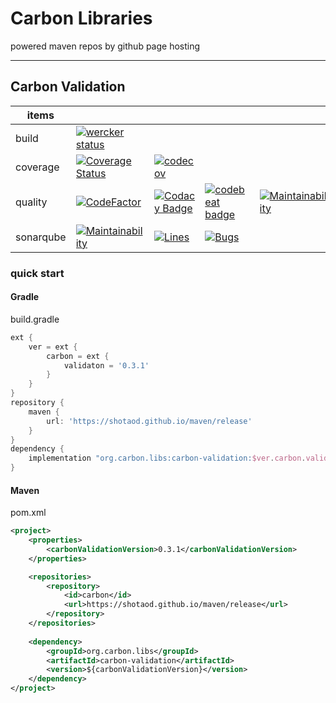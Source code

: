 # Carbon Libraries 
powered maven repos by github page hosting

----

## Carbon Validation

|  items    |   |   |   |   |
|-----------|---|---|---|---|
| build     |[![wercker status](https://app.wercker.com/status/ee54ade2bfebafa23d061afcccfa03de/s/master "wercker status")](https://app.wercker.com/project/byKey/ee54ade2bfebafa23d061afcccfa03de)||||
| coverage  |[![Coverage Status](https://coveralls.io/repos/github/ShotaOd/maven/badge.svg)](https://coveralls.io/github/ShotaOd/maven)|[![codecov](https://codecov.io/gh/ShotaOd/maven/branch/master/graph/badge.svg)](https://codecov.io/gh/ShotaOd/maven)||||
| quality   |[![CodeFactor](https://www.codefactor.io/repository/github/shotaod/maven/badge)](https://www.codefactor.io/repository/github/shotaod/maven)|[![Codacy Badge](https://api.codacy.com/project/badge/Grade/96c99761f89f4d9688bbfadabe565620)](https://www.codacy.com/app/shota.oda-github/maven?utm_source=github.com&amp;utm_medium=referral&amp;utm_content=ShotaOd/maven&amp;utm_campaign=Badge_Grade)|[![codebeat badge](https://codebeat.co/badges/a15d35d7-017b-4089-aa4a-32f125067f61)](https://codebeat.co/projects/github-com-shotaod-maven-master)|[![Maintainability](https://api.codeclimate.com/v1/badges/eaab7b6dab58aeac15f5/maintainability)](https://codeclimate.com/github/ShotaOd/maven/maintainability)|
| sonarqube |[![Maintainability](https://sonarcloud.io/api/project_badges/measure?project=ShotaOd_maven&metric=sqale_rating)](https://sonarcloud.io/component_measures?id=ShotaOd_maven&metric=Maintainability)|[![Lines](https://sonarcloud.io/api/project_badges/measure?project=ShotaOd_maven&metric=ncloc)](https://sonarcloud.io/component_measures?id=ShotaOd_maven&metric=ncloc)|[![Bugs](https://sonarcloud.io/api/project_badges/measure?project=ShotaOd_maven&metric=bugs)](https://sonarcloud.io/project/issues?id=ShotaOd_maven&resolved=false&types=BUG)||

### quick start

#### Gradle
build.gradle
```groovy
ext {
    ver = ext {
        carbon = ext {
            validaton = '0.3.1'
        }
    }
}
repository {
    maven {
        url: 'https://shotaod.github.io/maven/release'
    }
}
dependency {
    implementation "org.carbon.libs:carbon-validation:$ver.carbon.validation" 
}
```

#### Maven
pom.xml
```xml
<project>
    <properties>
        <carbonValidationVersion>0.3.1</carbonValidationVersion>
    </properties>

    <repositories>
        <repository>
            <id>carbon</id>
            <url>https://shotaod.github.io/maven/release</url>
        </repository>
    </repositories>
    
    <dependency>
        <groupId>org.carbon.libs</groupId>
        <artifactId>carbon-validation</artifactId>
        <version>${carbonValidationVersion}</version>
    </dependency>
</project>
```
